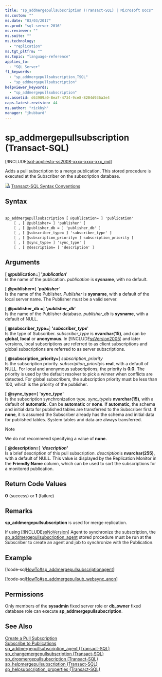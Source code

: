 ```yaml
---
title: "sp_addmergepullsubscription (Transact-SQL) | Microsoft Docs"
ms.custom: ""
ms.date: "03/03/2017"
ms.prod: "sql-server-2016"
ms.reviewer: ""
ms.suite: ""
ms.technology: 
  - "replication"
ms.tgt_pltfrm: ""
ms.topic: "language-reference"
applies_to: 
  - "SQL Server"
f1_keywords: 
  - "sp_addmergepullsubscription_TSQL"
  - "sp_addmergepullsubscription"
helpviewer_keywords: 
  - "sp_addmergepullsubscription"
ms.assetid: d63909a0-8ea7-4734-9ce8-8204d936a3e4
caps.latest.revision: 44
ms.author: "rickbyh"
manager: "jhubbard"
---
```

# sp_addmergepullsubscription (Transact-SQL)
[!INCLUDE[tsql-appliesto-ss2008-xxxx-xxxx-xxx_md](../../../a9retired/includes/tsql-appliesto-ss2008-xxxx-xxxx-xxx-md.md)]

  Adds a pull subscription to a merge publication. This stored procedure is executed at the Subscriber on the subscription database.  
  
 ![Topic link icon](../../../a9notintoc/media/topic-link.gif "Topic link icon") [Transact-SQL Syntax Conventions](../../../t-sql/language-elements/transact-sql-syntax-conventions-transact-sql.md)  
  
## Syntax  
  
```  
  
sp_addmergepullsubscription [ @publication= ] 'publication'   
    [ , [ @publisher= ] 'publisher' ]   
    [ , [ @publisher_db = ] 'publisher_db' ]   
    [ , [ @subscriber_type= ] 'subscriber_type' ]   
    [ , [ @subscription_priority= ] subscription_priority ]   
    [ , [ @sync_type= ] 'sync_type' ]   
    [ , [ @description= ] 'description' ]  
```  
  
## Arguments  
 [ **@publication=**] **'***publication***'**  
 Is the name of the publication. *publication* is **sysname**, with no default.  
  
 [ **@publisher=**] **'***publisher***'**  
 Is the name of the Publisher. *Publisher* is **sysname**, with a default of the local server name. The Publisher must be a valid server.  
  
 [ **@publisher_db =**] **'***publisher_db***'**  
 Is the name of the Publisher database. *publisher_db* is **sysname**, with a default of NULL.  
  
 [ **@subscriber_type=**] **'***subscriber_type***'**  
 Is the type of Subscriber. *subscriber_type* is **nvarchar(15)**, and can be **global**, **local** or **anonymous**. In [!INCLUDE[ssVersion2005](../../../a9notintoc/includes/ssversion2005-md.md)] and later versions, local subscriptions are referred to as client subscriptions and global subscriptions are referred to as server subscriptions.  
  
 [ **@subscription_priority=**] *subscription_priority*  
 Is the subscription priority. *subscription_priority*is **real**, with a default of NULL. For local and anonymous subscriptions, the priority is **0.0**. The priority is used by the default resolver to pick a winner when conflicts are detected. For global subscribers, the subscription priority must be less than 100, which is the priority of the publisher.  
  
 [ **@sync_type=**] **'***sync_type***'**  
 Is the subscription synchronization type. *sync_type*is **nvarchar(15)**, with a default of **automatic**. Can be **automatic** or **none**. If **automatic**, the schema and initial data for published tables are transferred to the Subscriber first. If **none**, it is assumed the Subscriber already has the schema and initial data for published tables. System tables and data are always transferred.  
  
> [!NOTE]  
>  We do not recommend specifying a value of **none**.  
  
 [ **@description=**] **'***description***'**  
 Is a brief description of this pull subscription. *description*is **nvarchar(255)**, with a default of NULL. This value is displayed by the Replication Monitor in the **Friendly Name** column, which can be used to sort the subscriptions for a monitored publication.  
  
## Return Code Values  
 **0** (success) or **1** (failure)  
  
## Remarks  
 **sp_addmergepullsubscription** is used for merge replication.  
  
 If using [!INCLUDE[ssNoVersion](../../../a9notintoc/includes/ssnoversion-md.md)] Agent to synchronize the subscription, the [sp_addmergepullsubscription_agent](../../../relational-databases/reference/system-stored-procedures/sp-addmergepullsubscription-agent-transact-sql.md) stored procedure must be run at the Subscriber to create an agent and job to synchronize with the Publication.  
  
## Example  
 [!code-sql[HowTo#sp_addmergepullsubscriptionagent](../../../a9retired/codesnippet/tsql/sp-addmergepullsubscript_0_1.sql)]  
  
 [!code-sql[HowTo#sp_addmergepullsub_websync_anon](../../../a9retired/codesnippet/tsql/sp-addmergepullsubscript_0_2.sql)]  
  
## Permissions  
 Only members of the **sysadmin** fixed server role or **db_owner** fixed database role can execute **sp_addmergepullsubscription**.  
  
## See Also  
 [Create a Pull Subscription](../../../relational-databases/replication/create-a-pull-subscription.md)   
 [Subscribe to Publications](../../../relational-databases/replication/subscribe-to-publications.md)   
 [sp_addmergepullsubscription_agent &#40;Transact-SQL&#41;](../../../relational-databases/reference/system-stored-procedures/sp-addmergepullsubscription-agent-transact-sql.md)   
 [sp_changemergepullsubscription &#40;Transact-SQL&#41;](../../../relational-databases/reference/system-stored-procedures/sp-changemergepullsubscription-transact-sql.md)   
 [sp_dropmergepullsubscription &#40;Transact-SQL&#41;](../../../relational-databases/reference/system-stored-procedures/sp-dropmergepullsubscription-transact-sql.md)   
 [sp_helpmergepullsubscription &#40;Transact-SQL&#41;](../../../relational-databases/reference/system-stored-procedures/sp-helpmergepullsubscription-transact-sql.md)   
 [sp_helpsubscription_properties &#40;Transact-SQL&#41;](../../../relational-databases/reference/system-stored-procedures/sp-helpsubscription-properties-transact-sql.md)  
  
  